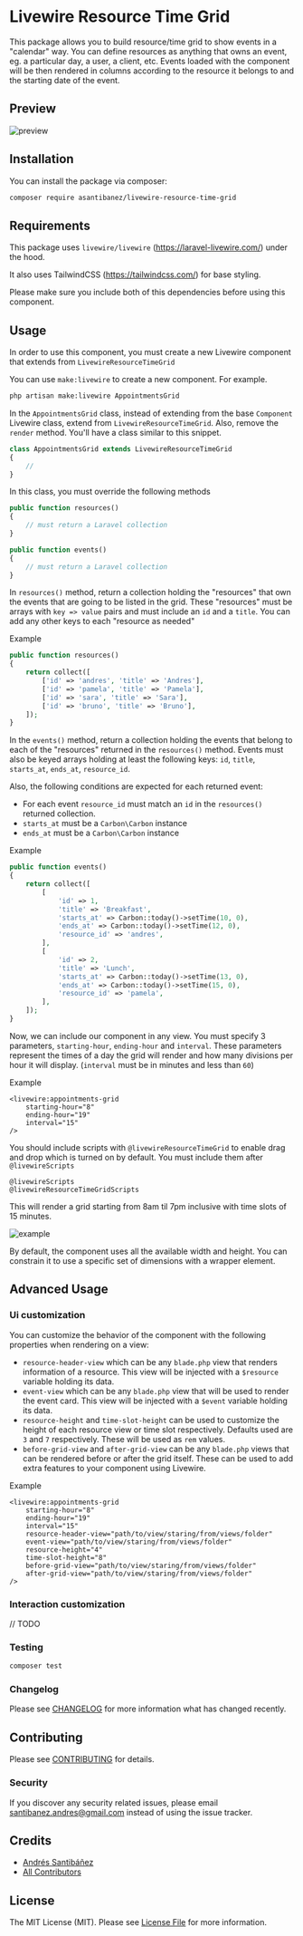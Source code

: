 # Livewire Resource Time Grid

This package allows you to build resource/time grid to show events in a "calendar" way. You can define resources as 
anything that owns an event, eg. a particular day, a user, a client, etc. Events loaded with the component will be then
rendered in columns according to the resource it belongs to and the starting date of the event. 

## Preview

![preview](https://github.com/asantibanez/livewire-resource-time-grid/raw/master/preview.gif)

## Installation

You can install the package via composer:

```bash
composer require asantibanez/livewire-resource-time-grid
```

## Requirements

This package uses `livewire/livewire` (https://laravel-livewire.com/) under the hood.

It also uses TailwindCSS (https://tailwindcss.com/) for base styling. 

Please make sure you include both of this dependencies before using this component. 

## Usage

In order to use this component, you must create a new Livewire component that extends from 
`LivewireResourceTimeGrid`

You can use `make:livewire` to create a new component. For example.
``` bash
php artisan make:livewire AppointmentsGrid
```

In the `AppointmentsGrid` class, instead of extending from the base `Component` Livewire class, 
extend from `LivewireResourceTimeGrid`. Also, remove the `render` method. 
You'll have a class similar to this snippet.
 
``` php
class AppointmentsGrid extends LivewireResourceTimeGrid
{
    //
}
```

In this class, you must override the following methods

```php
public function resources()
{
    // must return a Laravel collection
}

public function events()
{
    // must return a Laravel collection
}
```

In `resources()` method, return a collection holding the "resources" that own the events
that are going to be listed in the grid. These "resources" must be arrays with `key => value` pairs
and must include an `id` and a `title`. You can add any other keys to each "resource as needed"

Example

```php
public function resources()
{
    return collect([
        ['id' => 'andres', 'title' => 'Andres'],
        ['id' => 'pamela', 'title' => 'Pamela'],
        ['id' => 'sara', 'title' => 'Sara'],
        ['id' => 'bruno', 'title' => 'Bruno'],
    ]);
}
```

In the `events()` method, return a collection holding the events that belong to each of the "resources"
returned in the `resources()` method. Events must also be keyed arrays holding at least the following keys: 
`id`, `title`, `starts_at`, `ends_at`, `resource_id`. 

Also, the following conditions are expected for each returned event: 
- For each event `resource_id` must match an `id` in the `resources()` returned collection.
- `starts_at` must be a `Carbon\Carbon` instance
- `ends_at` must be a `Carbon\Carbon` instance

Example

```php
public function events()
{
    return collect([
        [
            'id' => 1,
            'title' => 'Breakfast',
            'starts_at' => Carbon::today()->setTime(10, 0),
            'ends_at' => Carbon::today()->setTime(12, 0),
            'resource_id' => 'andres',
        ],
        [
            'id' => 2,
            'title' => 'Lunch',
            'starts_at' => Carbon::today()->setTime(13, 0),
            'ends_at' => Carbon::today()->setTime(15, 0),
            'resource_id' => 'pamela',
        ],
    ]);
}
```

Now, we can include our component in any view. You must specify 3 parameters, 
`starting-hour`, `ending-hour` and `interval`. These parameters represent the times of a day the grid will render
and how many divisions per hour it will display. (`interval` must be in minutes and less than `60`)

Example

```blade
<livewire:appointments-grid
    starting-hour="8"
    ending-hour="19"
    interval="15"
/>
``` 

You should include scripts with `@livewireResourceTimeGrid` to enable drag and drop which is turned on by default.
You must include them after `@livewireScripts`

```blade
@livewireScripts
@livewireResourceTimeGridScripts
``` 

This will render a grid starting from 8am til 7pm inclusive with time slots of 15 minutes.

![example](https://github.com/asantibanez/livewire-resource-time-grid/raw/master/example.png)

By default, the component uses all the available width and height. 
You can constrain it to use a specific set of dimensions with a wrapper element.

## Advanced Usage

### Ui customization
You can customize the behavior of the component with the following properties when rendering on a view:

- `resource-header-view` which can be any `blade.php` view that renders information of a resource. 
This view will be injected with a `$resource` variable holding its data.
- `event-view` which can be any `blade.php` view that will be used to render the event card. 
This view will be injected with a `$event` variable holding its data. 
- `resource-height` and `time-slot-height` can be used to customize the height of each resource view or time slot 
respectively. Defaults used are `3` and `7` respectively. These will be used as `rem` values.
- `before-grid-view` and `after-grid-view` can be any `blade.php` views that can be rendered before or after
the grid itself. These can be used to add extra features to your component using Livewire.

Example

```blade
<livewire:appointments-grid
    starting-hour="8"
    ending-hour="19"
    interval="15"
    resource-header-view="path/to/view/staring/from/views/folder"
    event-view="path/to/view/staring/from/views/folder"
    resource-height="4"
    time-slot-height="8"
    before-grid-view="path/to/view/staring/from/views/folder"
    after-grid-view="path/to/view/staring/from/views/folder"
/>
```

### Interaction customization

// TODO


### Testing

``` bash
composer test
```

### Changelog

Please see [CHANGELOG](CHANGELOG.md) for more information what has changed recently.

## Contributing

Please see [CONTRIBUTING](CONTRIBUTING.md) for details.

### Security

If you discover any security related issues, please email santibanez.andres@gmail.com instead of using the issue tracker.

## Credits

- [Andrés Santibáñez](https://github.com/asantibanez)
- [All Contributors](../../contributors)

## License

The MIT License (MIT). Please see [License File](LICENSE.md) for more information.
